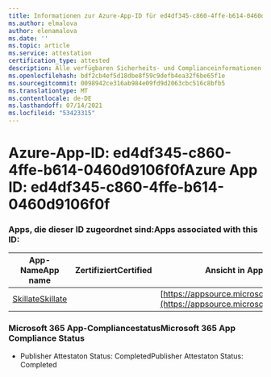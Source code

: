 ```yaml
---
title: Informationen zur Azure-App-ID für ed4df345-c860-4ffe-b614-0460d9106f0f
ms.author: elmalova
author: elenamalova
ms.date: ''
ms.topic: article
ms.service: attestation
certification_type: attested
description: Alle verfügbaren Sicherheits- und Complianceinformationen für ed4df345-c860-4ffe-b614-0460d9106f0f.
ms.openlocfilehash: bdf2cb4ef5d18dbe8f59c9defb4ea32f6be65f1e
ms.sourcegitcommit: 0098942ce316ab984e09fd9d2063cbc516c8bfb5
ms.translationtype: MT
ms.contentlocale: de-DE
ms.lasthandoff: 07/14/2021
ms.locfileid: "53423315"
---
```

# <a name="azure-app-id-ed4df345-c860-4ffe-b614-0460d9106f0f"></a><span data-ttu-id="4c7bd-103">Azure-App-ID: ed4df345-c860-4ffe-b614-0460d9106f0f</span><span class="sxs-lookup"><span data-stu-id="4c7bd-103">Azure App ID: ed4df345-c860-4ffe-b614-0460d9106f0f</span></span>


### <a name="apps-associated-with-this-id"></a><span data-ttu-id="4c7bd-104">Apps, die dieser ID zugeordnet sind:</span><span class="sxs-lookup"><span data-stu-id="4c7bd-104">Apps associated with this ID:</span></span>
| <span data-ttu-id="4c7bd-105">**App-Name**</span><span class="sxs-lookup"><span data-stu-id="4c7bd-105">**App name**</span></span> | <span data-ttu-id="4c7bd-106">**Zertifiziert**</span><span class="sxs-lookup"><span data-stu-id="4c7bd-106">**Certified**</span></span> | <span data-ttu-id="4c7bd-107">**Ansicht in AppSource**</span><span class="sxs-lookup"><span data-stu-id="4c7bd-107">**View in AppSource**</span></span> |
|-|-|-|
| [<span data-ttu-id="4c7bd-108">Skillate</span><span class="sxs-lookup"><span data-stu-id="4c7bd-108">Skillate</span></span>](https://docs.microsoft.com/en-us/microsoft-365-app-certification/forward/WA200002490) |  | [https://appsource.microsoft.com/product/office/WA200002490](https://appsource.microsoft.com/product/office/WA200002490) |

### <a name="microsoft-365-app-compliance-status"></a><span data-ttu-id="4c7bd-109">Microsoft 365 App-Compliancestatus</span><span class="sxs-lookup"><span data-stu-id="4c7bd-109">Microsoft 365 App Compliance Status</span></span>
- <span data-ttu-id="4c7bd-110">Publisher Attestaton Status: Completed</span><span class="sxs-lookup"><span data-stu-id="4c7bd-110">Publisher Attestaton Status: Completed</span></span>
